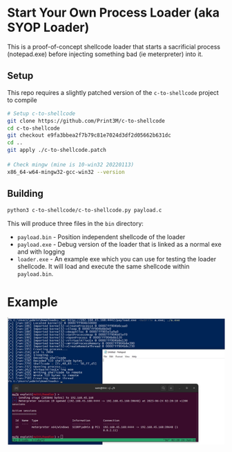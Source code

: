 # Start Your Own Process Loader (aka SYOP Loader)

This is a proof-of-concept shellcode loader that starts a sacrificial process (notepad.exe) before injecting something bad (ie meterpreter) into it.

## Setup
This repo requires a slightly patched version of the `c-to-shellcode` project to compile
```sh
# Setup c-to-shellcode
git clone https://github.com/Print3M/c-to-shellcode
cd c-to-shellcode
git checkout e9fa3bbea2f7b79c81e7024d3df2d05662b631dc
cd ..
git apply ./c-to-shellcode.patch

# Check mingw (mine is 10-win32 20220113)
x86_64-w64-mingw32-gcc-win32 --version
```

## Building
```sh
python3 c-to-shellcode/c-to-shellcode.py payload.c
```
This will produce three files in the `bin` directory:

- `payload.bin` - Position independent shellcode of the loader
- `payload.exe` - Debug version of the loader that is linked as a normal exe and with logging
- `loader.exe` - An example exe which you can use for testing the loader shellcode. It will load and execute the same shellcode within `payload.bin`.

# Example
![example](example.png)
